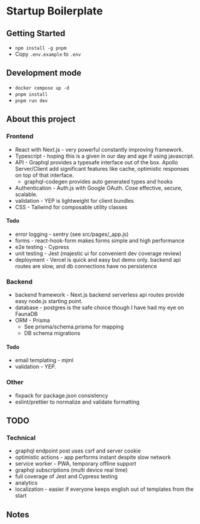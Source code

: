# Startup Boilerplate

## Getting Started
- `npm install -g pnpm`
- Copy `.env.example` to `.env`

## Development mode
- `docker compose up -d`
- `pnpm install`
- `pnpm run dev`

## About this project
### Frontend
* React with Next.js - very powerful constantly improving framework.
* Typescript - hoping this is a given in our day and age if using javascript.  
* API - Graphql provides a typesafe interface out of the box.  Apollo Server/Client add
  significant features like cache, optimistic responses on top of that interface.
  * graphql-codegen provides auto generated types and hooks 
* Authentication - Auth.js with Google OAuth.  Cose effective, secure, scalable.
* validation - YEP is lightweight for client bundles
* CSS - Tailwind for composable utility classes

#### Todo
* error logging - sentry (see src/pages/_app.js)
* forms - react-hook-form makes forms simple and high performance
* e2e testing - Cypress
* unit testing - Jest (majestic ui for convenient dev coverage review)
* deployment - Vercel is quick and easy but demo only.  backend api routes are slow, and db connections have no persistence

### Backend
* backend framework - Next.js backend serverless api routes provide easy node.js starting point.
* database - postgres is the safe choice though I have had my eye on FaunaDB
* ORM - Prisma 
  * See prisma/schema.prisma for mapping
  * DB schema migrations 

#### Todo
* email templating - mjml
* validation - YEP. 

### Other
* fixpack for package.json consistency
* eslint/prettier to normalize and validate formatting

## TODO
### Technical
* graphql endpoint post uses csrf and server cookie
* optimistic actions - app performs instant despite slow network
* service worker - PWA, temporary offline support
* graphql subscriptions (multi device real time)
* full coverage of Jest and Cypress testing
* analytics
* localization - easier if everyone keeps english out of templates from the start


## Notes

